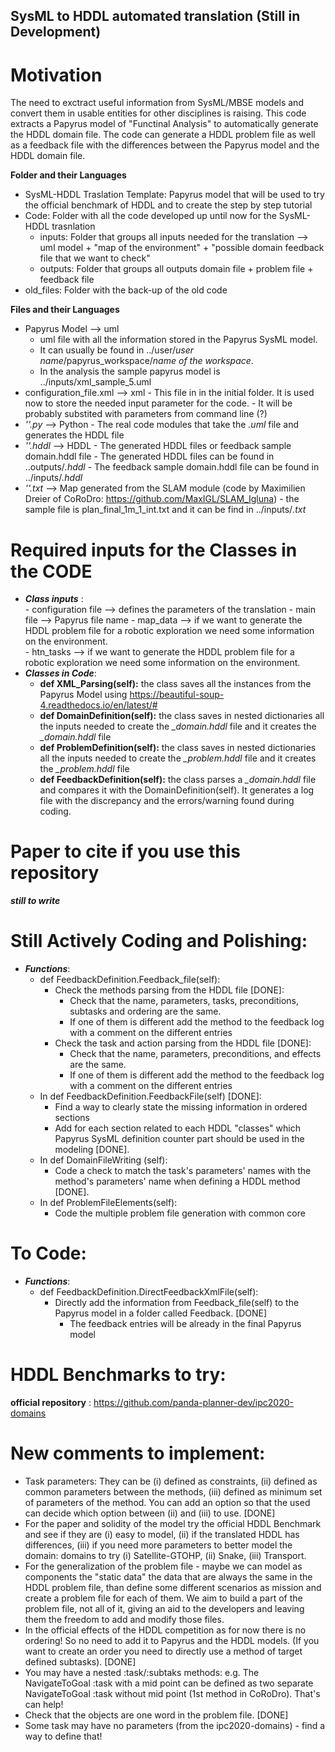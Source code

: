 ## SysML to HDDL automated translation (Still in Development)

# Motivation
The need to exctract useful information from SysML/MBSE models and convert them in usable entities for other disciplines is raising. This code extracts a Papyrus model of "Functinal Analysis" to automatically generate the HDDL domain file. The code can generate a HDDL problem file as well as a feedback file with the differences between the Papyrus model and the HDDL domain file. 

**Folder and their Languages**
- SysML-HDDL Traslation Template: Papyrus model that will be used to try the official benchmark of HDDL and to create the step by step tutorial
- Code: Folder with all the code developed up until now for the SysML-HDDL trasnlation
     - inputs: Folder that groups all inputs needed for the translation --> uml model + "map of the environment" + "possible domain feedback file that we want to check"
     - outputs: Folder that groups all outputs domain file + problem file + feedback file 
- old_files: Folder with the back-up of the old code

**Files and their Languages**
- Papyrus Model --> uml 
     - uml file with all the information stored in the Papyrus SysML model.
     - It can usually be found in ../user/*user name*/papyrus_workspace/*name of the workspace*.
     - In the analysis the sample papyrus model is ../inputs/xml_sample_5.uml
- configuration_file.xml --> xml
      - This file in in the initial folder. It is used now to store the needed input parameter for the code. 
      - It will be probably substited with parameters from command line (?)
- *''.py* --> Python
      - The real code modules that take the *.uml* file and generates the HDDL file
- *''.hddl* --> HDDL 
      - The generated HDDL files or feedback sample domain.hddl file
      - The generated HDDL files can be found in ..outputs/*.hddl*
      - The feedback sample domain.hddl file can be found in ../inputs/*.hddl*
- *''.txt* --> Map generated from the SLAM module (code by Maximilien Dreier of CoRoDro: https://github.com/MaxIGL/SLAM_Igluna)
      - the sample file is plan_final_1m_1_int.txt and it can be find in ../inputs/*.txt*

# Required inputs for the Classes in the CODE 
- ***Class inputs*** :  
        - configuration file --> defines the parameters of the translation
        - main file --> Papyrus file name
        -  map_data --> if we want to generate the HDDL problem file for a robotic exploration we need some information on the environment.  
        -  htn_tasks --> if we want to generate the HDDL problem file for a robotic exploration we need some information on the environment. 
- ***Classes in Code***:
     - **def XML_Parsing(self):**  the class saves all the instances from the Papyrus Model using https://beautiful-soup-4.readthedocs.io/en/latest/#
     - **def DomainDefinition(self):** the class saves in nested dictionaries all the inputs needed to create the *_domain.hddl* file and it creates the *_domain.hddl* file
     - **def ProblemDefinition(self):** the class saves in nested dictionaries all the inputs needed to create the *_problem.hddl* file and it creates the *_problem.hddl* file
     - **def FeedbackDefinition(self):** the class parses a *_domain.hddl* file and compares it with the DomainDefinition(self). It generates a log file with the discrepancy and the errors/warning found during coding. 

# Paper to cite if you use this repository 
***still to write***

# Still Actively Coding and Polishing:
- ***Functions***:
     - def FeedbackDefinition.Feedback_file(self):
        - Check the methods parsing from the HDDL file [DONE]:
            - Check that the name, parameters, tasks, preconditions, subtasks and ordering are the same.
            - If one of them is different add the method to the feedback log with a comment on the different entries 
        - Check the task and action parsing from the HDDL file [DONE]:
            - Check that the name, parameters, preconditions, and effects are the same.
            - If one of them is different add the method to the feedback log with a comment on the different entries  
     - In def FeedbackDefinition.FeedbackFile(self) [DONE]:
        - Find a way to clearly state the missing information in ordered sections
        - Add for each section related to each HDDL "classes" which Papyrus SysML definition counter part should be used in the modeling  [DONE]. 
     - In def DomainFileWriting (self):
        - Code a check to match the task's parameters' names with the method's parameters' name when defining a HDDL method  [DONE].
     - In def ProblemFileElements(self):
        - Code the multiple problem file generation with common core
    

# To Code:
- ***Functions***:
     - def FeedbackDefinition.DirectFeedbackXmlFile(self):
        - Directly add the information from Feedback_file(self) to the Papyrus model in a folder called Feedback. [DONE]
           - The feedback entries will be already in the final Papyrus model 

# HDDL Benchmarks to try:
**official repository** : https://github.com/panda-planner-dev/ipc2020-domains

# New comments to implement:
- Task parameters: They can be (i) defined as constraints, (ii) defined as common parameters between the methods, (iii) defined as minimum set of parameters of the method. You can add an option so that the used can decide which option between (ii) and (iii) to use. [DONE]
- For the paper and solidity of the model try the official HDDL Benchmark and see if they are (i) easy to model, (ii) if the translated HDDL has differences, (iii) if you need more parameters to better model the domain: domains to try (i) Satellite-GTOHP, (ii) Snake, (iii) Transport. 
-	For the generalization of the problem file - maybe we can model as components the "static data" the data that are always the same in the HDDL problem file, than define some different scenarios as mission and create a problem file for each of them. We aim to build a part of the problem file, not all of it, giving an aid to the developers and leaving them the freedom to add and modify those files.
-	In the official effects of the HDDL competition as for now there is no ordering! So no need to add it to Papyrus and the HDDL models. (If you want to create an order you need to directly use a method of target defined subtasks). [DONE]
-	You may have a nested :task/:subtaks methods: e.g. The NavigateToGoal :task with a mid point can be defined as two separate NavigateToGoal :task without mid point (1st method in CoRoDro). That's can help!  
- Check that the objects are one word in the problem file. [DONE]
- Some task may have no parameters (from the ipc2020-domains) - find a way to define that! 


